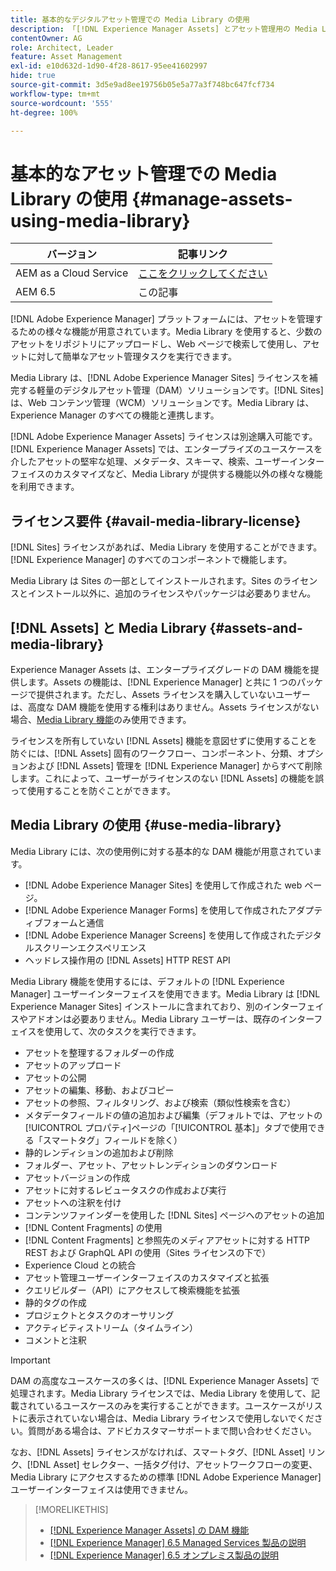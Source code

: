 ```yaml
---
title: 基本的なデジタルアセット管理での Media Library の使用
description: 「[!DNL Experience Manager Assets] とアセット管理用の Media Library」
contentOwner: AG
role: Architect, Leader
feature: Asset Management
exl-id: e10d632d-1d90-4f28-8617-95ee41602997
hide: true
source-git-commit: 3d5e9ad8ee19756b05e5a77a3f748bc647fcf734
workflow-type: tm+mt
source-wordcount: '555'
ht-degree: 100%

---
```



# 基本的なアセット管理での Media Library の使用 {#manage-assets-using-media-library}

| バージョン | 記事リンク |
| -------- | ---------------------------- |
| AEM as a Cloud Service | [ここをクリックしてください](https://experienceleague.adobe.com/docs/experience-manager-cloud-service/content/assets/admin/medialibrary.html?lang=ja) |
| AEM 6.5 | この記事 |

[!DNL Adobe Experience Manager] プラットフォームには、アセットを管理するための様々な機能が用意されています。Media Library を使用すると、少数のアセットをリポジトリにアップロードし、Web ページで検索して使用し、アセットに対して簡単なアセット管理タスクを実行できます。

Media Library は、[!DNL Adobe Experience Manager Sites] ライセンスを補完する軽量のデジタルアセット管理（DAM）ソリューションです。[!DNL Sites] は、Web コンテンツ管理（WCM）ソリューションです。Media Library は、Experience Manager のすべての機能と連携します。

[!DNL Adobe Experience Manager Assets] ライセンスは別途購入可能です。[!DNL Experience Manager Assets] では、エンタープライズのユースケースを介したアセットの堅牢な処理、メタデータ、スキーマ、検索、ユーザーインターフェイスのカスタマイズなど、Media Library が提供する機能以外の様々な機能を利用できます。

## ライセンス要件 {#avail-media-library-license}

[!DNL Sites] ライセンスがあれば、Media Library を使用することができます。[!DNL Experience Manager] のすべてのコンポーネントで機能します。

Media Library は Sites の一部としてインストールされます。Sites のライセンスとインストール以外に、追加のライセンスやパッケージは必要ありません。

## [!DNL Assets] と Media Library {#assets-and-media-library}

Experience Manager Assets は、エンタープライズグレードの DAM 機能を提供します。Assets の機能は、[!DNL Experience Manager] と共に 1 つのパッケージで提供されます。ただし、Assets ライセンスを購入していないユーザーは、高度な DAM 機能を使用する権利はありません。Assets ライセンスがない場合、[Media Library 機能](#use-media-library)のみ使用できます。

ライセンスを所有していない [!DNL Assets] 機能を意図せずに使用することを防ぐには、[!DNL Assets] 固有のワークフロー、コンポーネント、分類、オプションおよび [!DNL Assets] 管理を [!DNL Experience Manager] からすべて削除します。これによって、ユーザーがライセンスのない [!DNL Assets] の機能を誤って使用することを防ぐことができます。

## Media Library の使用 {#use-media-library}

Media Library には、次の使用例に対する基本的な DAM 機能が用意されています。

* [!DNL Adobe Experience Manager Sites] を使用して作成された web ページ。
* [!DNL Adobe Experience Manager Forms] を使用して作成されたアダプティブフォームと通信
* [!DNL Adobe Experience Manager Screens] を使用して作成されたデジタルスクリーンエクスペリエンス
* ヘッドレス操作用の [!DNL Assets] HTTP REST API

<!--
 TBD: Remove this after confirmation. May need to merge this list with the list provided by PMs.
* Static renditions

-->

Media Library 機能を使用するには、デフォルトの [!DNL Experience Manager] ユーザーインターフェイスを使用できます。Media Library は [!DNL Experience Manager Sites] インストールに含まれており、別のインターフェイスやアドオンは必要ありません。Media Library ユーザーは、既存のインターフェイスを使用して、次のタスクを実行できます。

* アセットを整理するフォルダーの作成
* アセットのアップロード
* アセットの公開
* アセットの編集、移動、およびコピー
* アセットの参照、フィルタリング、および検索（類似性検索を含む）
* メタデータフィールドの値の追加および編集（デフォルトでは、アセットの[!UICONTROL プロパティ]ページの「[!UICONTROL 基本]」タブで使用できる「スマートタグ」フィールドを除く）
* 静的レンディションの追加および削除
* フォルダー、アセット、アセットレンディションのダウンロード
* アセットバージョンの作成
* アセットに対するレビュータスクの作成および実行
* アセットへの注釈を付け
* コンテンツファインダーを使用した [!DNL Sites] ページへのアセットの追加
* [!DNL Content Fragments] の使用
* [!DNL Content Fragments] と参照先のメディアアセットに対する HTTP REST および GraphQL API の使用（Sites ライセンスの下で）
* Experience Cloud との統合
* アセット管理ユーザーインターフェイスのカスタマイズと拡張
* クエリビルダー（API）にアクセスして検索機能を拡張
* 静的タグの作成
* プロジェクトとタスクのオーサリング
* アクティビティストリーム（タイムライン）
* コメントと注釈

<!-- TBD: Define exactly which basic Assets workflow are available for use with Media Library?

As per PM, we must avoid stating such a list, as we don't have a list that makes sense in Cloud Service.
-->

>[!IMPORTANT]
>
>DAM の高度なユースケースの多くは、[!DNL Experience Manager Assets] で処理されます。Media Library ライセンスでは、Media Library を使用して、記載されているユースケースのみを実行することができます。ユースケースがリストに表示されていない場合は、Media Library ライセンスで使用しないでください。質問がある場合は、アドビカスタマーサポートまで問い合わせください。

なお、[!DNL Assets] ライセンスがなければ、スマートタグ、[!DNL Asset] リンク、[!DNL Asset] セレクター、一括タグ付け、アセットワークフローの変更、Media Library にアクセスするための標準 [!DNL Adobe Experience Manager] ユーザーインターフェイスは使用できません。

<!-- TBD: Add a CTA - how to contact Adobe for queries. -->

>[!MORELIKETHIS]
>
>* [ [!DNL Experience Manager Assets] の DAM 機能](https://experienceleague.adobe.com/docs/experience-manager-65/assets/home.html?lang=ja)
>* [[!DNL Experience Manager] 6.5 Managed Services 製品の説明](https://helpx.adobe.com/jp/legal/product-descriptions/adobe-experience-manager-managed-services.html)
>* [[!DNL Experience Manager] 6.5 オンプレミス製品の説明](https://helpx.adobe.com/jp/legal/product-descriptions/adobe-experience-manager-on-premise.html)
